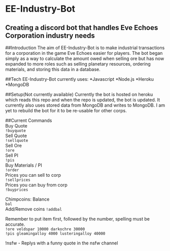 # EE-Industry-Bot
## Creating a discord bot that handles Eve Echoes Corporation industry needs

##Introduction
The aim of EE-Industry-Bot is to make industrial transactions for a corporation in the game Eve Echoes easier for players.
The bot began simply as a way to calculate the amount owed when selling ore but has now expanded to more roles such as selling planetary resources, ordering materials, and storing this data in a database.

##Tech
EE-Industry-Bot currently uses:
*Javascript
*Node.js
*Heroku
*MongoDB

##Setup(Not currently available)
Currently the bot is hosted on heroku which reads this repo and when the repo is updated, the bot is updated. 
It currently also uses stored data from MongoDB and writes to MongoDB. 
I am yet to rebuild the bot for it to be re-usable for other corps.

##Current Commands</br>
Buy Quote</br>
```!buyquote```</br>
Sell Quote</br>
```!sellquote```</br>
Sell Ore</br>
```!ore```</br>
Sell PI</br>
```!pis```</br>
Buy Materials / PI</br>
```!order```</br>
Prices you can sell to corp</br>
```!sellprices```</br>
Prices you can buy from corp</br>
```!buyprices```</br>

Chimpcoins:
Balance</br>
```bal```</br>
Add/Remove coins
```!addbal```</br>

Remember to put item first, followed by the number, spelling must be accurate.</br>
```!ore veldspar 10000 darkochre 30000```</br>
```!pis gleamingalloy 4000 lusteringalloy 40000```</br>

!nsfw - Replys with a funny quote in the nsfw channel
  

  
  

